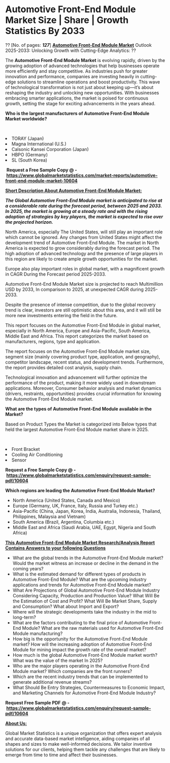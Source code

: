 <H1>Automotive Front-End Module Market Size | Share | Growth Statistics By 2033</H1><p>?? [No. of pages:&nbsp;<strong><em>127</em></strong>]&nbsp;<strong><a href="https://www.globalmarketstatistics.com/market-reports/automotive-front-end-module-market-10604">Automotive Front-End Module&nbsp;Market</a></strong>&nbsp;Outlook 2025-2033: Unlocking Growth with Cutting-Edge Analytics: ??</p><p>The <strong>Automotive Front-End Module Market</strong> is evolving rapidly, driven by the growing adoption of advanced technologies that help businesses operate more efficiently and stay competitive. As industries push for greater innovation and performance, companies are investing heavily in cutting-edge solutions to streamline operations and boost productivity. This wave of technological transformation is not just about keeping up&mdash;it&rsquo;s about reshaping the industry and unlocking new opportunities. With businesses embracing smarter applications, the market is poised for continuous growth, setting the stage for exciting advancements in the years ahead.</p><p><strong>Who is the largest manufacturers of Automotive Front-End Module Market worldwide?</strong></p><p>&nbsp;<li>TORAY (Japan)<li>Magna International (U.S.)<li>Calsonic Kansei Corporation (Japan)<li>HBPO (Germany)<li>SL (South Korea)</p><p>&nbsp;<strong>Request a Free Sample Copy @ -&nbsp;<a href="https://www.globalmarketstatistics.com/market-reports/automotive-front-end-module-market-10604">https://www.globalmarketstatistics.com/market-reports/automotive-front-end-module-market-10604</a></strong></p><p><strong><u>Short Description About Automotive Front-End Module Market:</u></strong></p><p><strong><em>The Global Automotive Front-End Module market is anticipated to rise at a considerable rate during the forecast period, between 2025 and 2033. In 2025, the market is growing at a steady rate and with the rising adoption of strategies by key players, the market is expected to rise over the projected horizon.</em></strong></p><p>North America, especially The United States, will still play an important role which cannot be ignored. Any changes from United States might affect the development trend of Automotive Front-End Module. The market in North America is expected to grow considerably during the forecast period. The high adoption of advanced technology and the presence of large players in this region are likely to create ample growth opportunities for the market.</p><p>Europe also play important roles in global market, with a magnificent growth in CAGR During the Forecast period 2025-2033.</p><p>Automotive Front-End Module Market size is projected to reach Multimillion USD by 2033, In comparison to 2025, at unexpected CAGR during 2025-2033.</p><p>Despite the presence of intense competition, due to the global recovery trend is clear, investors are still optimistic about this area, and it will still be more new investments entering the field in the future.</p><p>This report focuses on the Automotive Front-End Module in global market, especially in North America, Europe and Asia-Pacific, South America, Middle East and Africa. This report categorizes the market based on manufacturers, regions, type and application.</p><p>The report focuses on the Automotive Front-End Module market size, segment size (mainly covering product type, application, and geography), competitor landscape, recent status, and development trends. Furthermore, the report provides detailed cost analysis, supply chain.</p><p>Technological innovation and advancement will further optimize the performance of the product, making it more widely used in downstream applications. Moreover, Consumer behavior analysis and market dynamics (drivers, restraints, opportunities) provides crucial information for knowing the Automotive Front-End Module market.</p><p><strong>What are the types of Automotive Front-End Module available in the Market?</strong></p><p>Based on Product Types the Market is categorized into Below types that held the largest Automotive Front-End Module market share in 2025.</p><p>&nbsp;<li>Front Bracket<li> Cooling Air Conditioning<li> Sensor&nbsp;</p><p><strong>Request a Free Sample Copy @ -&nbsp;<a href="https://www.globalmarketstatistics.com/enquiry/request-sample-pdf/10604">https://www.globalmarketstatistics.com/enquiry/request-sample-pdf/10604</a></strong></p><p><strong>Which regions are leading the Automotive Front-End Module Market?</strong></p><ul><li>North America (United States, Canada and Mexico)</li><li>Europe (Germany, UK, France, Italy, Russia and Turkey etc.)</li><li>Asia-Pacific (China, Japan, Korea, India, Australia, Indonesia, Thailand, Philippines, Malaysia and Vietnam)</li><li>South America (Brazil, Argentina, Columbia etc.)</li><li>Middle East and Africa (Saudi Arabia, UAE, Egypt, Nigeria and South Africa)</li></ul><p><strong><u>This Automotive Front-End Module Market Research/Analysis Report Contains Answers to your following Questions</u></strong></p><ul><li>What are the global trends in the Automotive Front-End Module market? Would the market witness an increase or decline in the demand in the coming years?</li><li>What is the estimated demand for different types of products in Automotive Front-End Module? What are the upcoming industry applications and trends for Automotive Front-End Module market?</li><li>What Are Projections of Global Automotive Front-End Module Industry Considering Capacity, Production and Production Value? What Will Be the Estimation of Cost and Profit? What Will Be Market Share, Supply and Consumption? What about Import and Export?</li><li>Where will the strategic developments take the industry in the mid to long-term?</li><li>What are the factors contributing to the final price of Automotive Front-End Module? What are the raw materials used for Automotive Front-End Module manufacturing?</li><li>How big is the opportunity for the Automotive Front-End Module market? How will the increasing adoption of Automotive Front-End Module for mining impact the growth rate of the overall market?</li><li>How much is the global Automotive Front-End Module market worth? What was the value of the market In 2025?</li><li>Who are the major players operating in the Automotive Front-End Module market? Which companies are the front runners?</li><li>Which are the recent industry trends that can be implemented to generate additional revenue streams?</li><li>What Should Be Entry Strategies, Countermeasures to Economic Impact, and Marketing Channels for Automotive Front-End Module Industry?</li></ul><p><strong>Request Free Sample PDF @ -&nbsp;<a href="https://www.globalmarketstatistics.com/enquiry/request-sample-pdf/10604">https://www.globalmarketstatistics.com/enquiry/request-sample-pdf/10604</a></strong></p><p><strong><u>About Us:</u></strong></p><p>Global Market Statistics&nbsp;is a unique organization that offers expert analysis and accurate data-based market intelligence, aiding companies of all shapes and sizes to make well-informed decisions. We tailor inventive solutions for our clients, helping them tackle any challenges that are likely to emerge from time to time and affect their businesses.</p>
